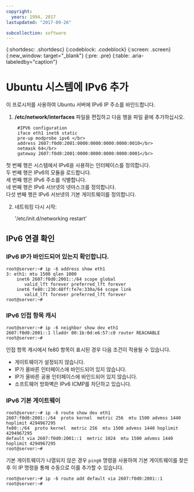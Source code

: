 ```yaml
---
copyright:
  years: 1994, 2017
lastupdated: "2017-09-26"

subcollection: software
---
```

{:shortdesc: .shortdesc}
{:codeblock: .codeblock}
{:screen: .screen}
{:new_window: target="_blank"}
{:pre: .pre}
{:table: .aria-labeledby="caption"}

# Ubuntu 시스템에 IPv6 추가

이 프로시저를 사용하여 Ubuntu 서버에 IPv6 IP 주소를 바인드합니다. 

1. **/etc/network/interfaces** 파일을 편집하고 다음 행을 파일 끝에 추가하십시오.

		#IPV6 configuration
	    iface eth1 inet6 static
	    pre-up modprobe ipv6 </br>
	    address 2607:f0d0:2001:0000:0000:0000:0000:0010</br>
	    netmask 64</br>
		gateway 2607:f0d0:2001:0000:0000:0000:0000:0001</br>
  첫 번째 행은 시스템에서 IPv6을 사용하는 인터페이스를 정의합니다.</br>
  두 번째 행은 IPv6의 모듈을 로드합니다.<br/>
  세 번째 행은 IPv6 주소를 식별합니다.<br/>
  네 번째 행은 IPv6 서브넷의 넷마스크를 정의합니다.<br/>
  다섯 번째 행은 IPv6 서브넷의 기본 게이트웨이를 정의합니다.

2. 네트워킹 다시 시작:

	'/etc/init.d/networking restart'

## IPv6 연결 확인

### IPv6 IP가 바인드되어 있는지 확인합니다.

    root@server:~# ip -6 address show eth1
    3: eth1: mtu 1500 qlen 1000
        inet6 2607:f0d0:2001::/64 scope global
           valid_lft forever preferred_lft forever
        inet6 fe80::230:48ff:fe7e:330a/64 scope link
           valid_lft forever preferred_lft forever
    root@server:~#


### IPv6 인접 항목 캐시

    root@server:~# ip -6 neighbor show dev eth1
    2607:f0d0:2001::1 lladdr 00:1b:0d:e6:57:c0 router REACHABLE
    root@server:~#

인접 항목 캐시에서 fe80 항목이 표시된 경우 다음 조건이 적용될 수 있습니다.
- 게이트웨이가 설정되지 않습니다.
- IP가 올바른 인터페이스에 바인드되어 있지 않습니다.
- IP가 올바른 공용 인터페이스에 바인드되어 있지 않습니다.
- 소프트웨어 방화벽은 IPv6 ICMP를 차단하고 있습니다.


### IPv6 기본 게이트웨이

    root@server:~# ip -6 route show dev eth1
    2607:f0d0:2001::/64  proto kernel  metric 256  mtu 1500 advmss 1440 hoplimit 4294967295
    fe80::/64  proto kernel  metric 256  mtu 1500 advmss 1440 hoplimit 4294967295
    default via 2607:f0d0:2001::1  metric 1024  mtu 1500 advmss 1440 hoplimit 4294967295
    root@server:~#

기본 게이트웨이가 나열되지 않은 경우 `ping6` 명령을 사용하여 기본 게이트웨이를 찾은 후 이 IP 명령을 통해 수동으로 이를 추가할 수 있습니다.

    root@server:~# ip -6 route add default via 2607:f0d0:2001::1
    root@server:~#
